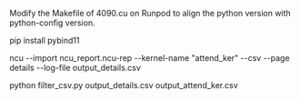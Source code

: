 Modify the Makefile of 4090.cu on Runpod to align the python version with python-config version.

pip install pybind11

ncu --import ncu_report.ncu-rep --kernel-name "attend_ker" --csv --page details --log-file output_details.csv

python filter_csv.py output_details.csv output_attend_ker.csv